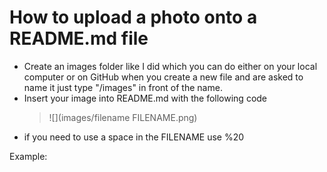 # How to upload a photo onto a README.md file
- Create an images folder like I did which you can do either on your local computer 
or on GitHub when you create a new file and are asked to name it just type "/images" in front of the name.
- Insert your image into README.md with the following code
  > ![](images/filename FILENAME.png)
- if you need to use a space in the FILENAME use %20

Example:
